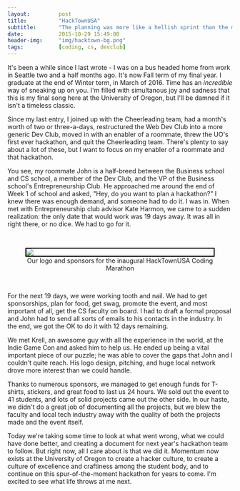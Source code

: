 ```yaml
---
layout:         post
title:          "HackTownUSA"
subtitle:       "The planning was more like a hellish sprint than the marathon pun we were going for..."
date:           2015-10-29 15:49:00
header-img:     "img/hacktown-bg.png"
tags:           [coding, cs, devclub]
---
```



It's been a while since I last wrote - I was on a bus headed home from work in Seattle two and a half months ago. It's now Fall term of my final year. I graduate at the end of Winter term, in March of 2016. Time has an _incredible_ way of sneaking up on you. I'm filled with simultanous joy and sadness that this is my final song here at the University of Oregon, but I'll be damned if it isn't a timeless classic.

Since my last entry, I joined up with the Cheerleading team, had a month's worth of two or three-a-days, restructured the Web Dev Club into a more generic Dev Club, moved in with an enabler of a roommate, threw the UO's first ever hackathon, and quit the Cheerleading team. There's plenty to say about a lot of these, but I want to focus on my enabler of a roommate and that hackathon.

You see, my roommate John is a half-breed between the Business school and CS school, a member of the Dev Club, and the VP of the Business school's Entrepreneurship Club. He approached me around the end of Week 1 of school and asked, "Hey, do you want to plan a hackathon?" I knew there was enough demand, and someone had to do it. I was in. When met with Entrepreneurship club advisor Kate Harmon, we came to a sudden realization: the only date that would work was 19 days away. It was all in right there, or no dice. We had to go for it.

<br>
<figure>
  <img src="{{site.url}}/img/hacktown-logo.png" style="border: 2px solid black; display: block; margin-left: auto; margin-right: auto;">
  <figcaption style="text-align: center;">Our logo and sponsors for the inaugural HackTownUSA Coding Marathon</figcaption>
</figure>
<br>

For the next 19 days, we were working tooth and nail. We had to get sponsorships, plan for food, get swag, promote the event, and most important of all, get the CS faculty on board. I had to draft a formal proposal and John had to send all sorts of emails to his contacts in the industry. In the end, we got the OK to do it with 12 days remaining.

We met Krell, an awesome guy with all the experience in the world, at the Indie Game Con and asked him to help us. He ended up being a vital important piece of our puzzle; he was able to cover the gaps that John and I couldn't quite reach. His logo design, pitching, and huge local network drove more interest than we could handle.

Thanks to numerous sponsors, we managed to get enough funds for T-shirts, stickers, and great food to last us 24 hours. We sold out the event to 41 students, and lots of solid projects came out the other side. In our haste, we didn't do a great job of documenting all the projects, but we blew the faculty and local tech industry away with the quality of both the projects made and the event itself.

Today we're taking some time to look at what went wrong, what we could have done better, and creating a document for next year's hackathon team to follow. But right now, all I care about is that we did it. Momentum now exists at the University of Oregon to create a hacker culture, to create a culture of excellence and craftiness among the student body, and to continue on this spur-of-the-moment hackathon for years to come. I'm excited to see what life throws at me next.

